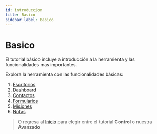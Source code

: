 ```yaml
---
id: introduccion
title: Basico
sidebar_label: Basico
---
```


# Basico

El tutorial básico incluye a introducción a la herramienta y las funcionalidades mas importantes. 

Explora la herramienta con las funcionalidades básicas:

1. [Escritorios](/v1/web-app/basico/escritorios.html)
2. [Dashboard](/v1/web-app/basico/dashboard.html)
3. [Contactos](/v1/web-app/basico/contactos.html)
4. [Formularios](/v1/web-app/basico/formularios.html)
5. [Misiones](/v1/web-app/basico/misiones.html)
6. [Notas](/v1/web-app/basico/notas.html)

> O regresa al [Inicio](/v1/web-app/) para elegir entre el tutorial **Control** o nuestra **Avanzado**
<!--stackedit_data:
eyJoaXN0b3J5IjpbLTIzNjc3ODg3OCwxNzM5MjM0OTc3LDIwMD
E0MjMxNTIsMTIzODMyNjU5OF19
-->